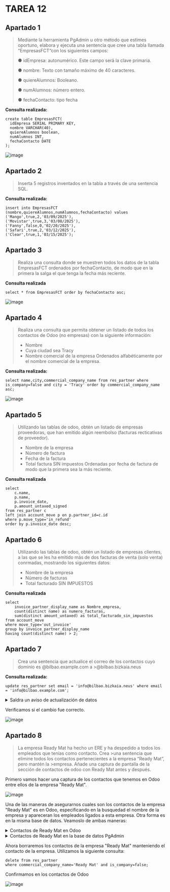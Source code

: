 # TAREA 12
## Apartado 1
>Mediante la herramienta PgAdmin u otro método que estimes oportuno, elabora y ejecuta una
>sentencia que cree una tabla llamada “EmpresasFCT“con los siguientes campos:
>
>● idEmpresa: autonumérico. Este campo será la clave primaria.
>
>● nombre: Texto con tamaño máximo de 40 caracteres. 
>
>● quiereAlumnos: Booleano.
>
>● numAlumnos: número entero.
>
>● fechaContacto: tipo fecha

**Consulta realizada:**
````
create table EmpresasFCT(
  idEmpresa SERIAL PRIMARY KEY,
  nombre VARCHAR(40),
  quiereAlumnos boolean,
  numAlumnos INT,
  fechaContacto DATE
);
````

![image](https://github.com/user-attachments/assets/89bd2e58-22cb-40da-9fb3-3b7dd5dae897)


## Apartado 2
>Inserta 5 registros inventados en la tabla a través de una sentencia SQL.

**Consulta realizada:**
```
insert into EmpresasFCT (nombre,quiereAlumnos,numAlumnos,fechaContacto) values ('Mango',true,2,'03/09/2025'),
('Movistar',true,3,'03/08/2025'),
('Fanny',false,0,'02/20/2025'),
('Safari',true,2,'03/12/2025'),
('Clear',true,1,'03/15/2025');
```

## Apartado 3
>Realiza una consulta donde se muestren todos los datos de la tabla EmpresasFCT
>ordenados por fechaContacto, de modo que en la primera la salga el que tenga la
>fecha más reciente.

**Consulta realizada**
```
select * from EmpresasFCT order by fechaContacto asc;
```

![image](https://github.com/user-attachments/assets/8c993820-1744-466c-b67e-d3429ab58fcb)

## Apartado 4
>Realiza una consulta que permita obtener un listado de todos los contactos de
>Odoo (no empresas) con la siguiente información:
>- Nombre
>- Cuya ciudad sea Tracy
>- Nombre comercial de la empresa
>Ordenados alfabéticamente por el nombre comercial de la empresa.

**Consulta realizada:**
```
select name,city,commercial_company_name from res_partner where is_company=false and city = 'Tracy' order by commercial_company_name asc;
```

![image](https://github.com/user-attachments/assets/8d3cfbe1-7045-4c29-82eb-cc4db72374b2)


## Apartado 5
>Utilizando las tablas de odoo, obtén un listado de empresas proveedoras, que han
>emitido algún reembolso (facturas recticativas de proveedor).
>- Nombre de la empresa
>- Número de factura
>- Fecha de la factura
>- Total factura SIN impuestos
>Ordenadas por fecha de factura de modo que la primera sea la más reciente.

**Consulta realizada**
```
select 
	c.name,
	p.name,
	p.invoice_date,
	p.amount_untaxed_signed 
from res_partner c 
left join account_move p on p.partner_id=c.id
where p.move_type='in_refund' 
order by p.invoice_date desc;
```

## Apartado 6
>Utilizando las tablas de odoo, obtén un listado de empresas clientes, a las que se les
>ha emitido más de dos facturas de venta (solo venta) conrmadas, mostrando los
>siguientes datos:
>- Nombre de la empresa
>- Número de facturas 
>- Total facturado SIN IMPUESTOS

**Consulta realizada**
```
select 
	invoice_partner_display_name as Nombre_empresa,
	count(distinct name) as numero_facturas,
	sum(distinct amount_untaxed) as total_facturado_sin_impuestos
from account_move 
where move_type='out_invoice'
group by invoice_partner_display_name
having count(distinct name) > 2;
```

## Apartado 7
>Crea una sentencia que actualice el correo de los contactos cuyo dominio es @bilbao.example.com a >@bilbao.bizkaia.neus

**Consulta realizada:**
```
update res_partner set email = 'info@bilbao.bizkaia.neus' where email = 'info@bilbao.example.com';
```
<details>
 <summary>Saldra un aviso de actualización de datos</summary>
<br>
  
![image](https://github.com/user-attachments/assets/1a1a6686-3997-4282-8c3f-a6699a223b8a)

</details>

Verificamos si el cambio fue correcto.

![image](https://github.com/user-attachments/assets/1ec0bafd-c76a-4bab-bb7b-1b2aca31a675)


## Apartado 8
>La empresa Ready Mat ha hecho un ERE y ha despedido a todos los empleados que tenías como contacto. Crea >una sentencia que elimine todos los contactos pertenecientes a la empresa “Ready Mat”, pero mantén la >empresa. Añade una captura de pantalla de la sección de contactos de odoo con Ready Mat antes y después.

Primero vamos hacer una captura de los contactos que tenemos en Odoo entre ellos de la empresa "Ready Mat".

 ![image](https://github.com/user-attachments/assets/2c6b3913-e4cf-4216-8888-33bbe3b56605)

Una de las maneras de asegurarnos cuales son los contactos de la empresa "Ready Mat" es en Odoo, especificando en la busquedad el nombre de la empresa y apareceran los empleados ligados a esta empresa. Otra forma es en la misma base de datos. Veamoslo de ambas maneras:

<details>
  <summary>Contactos de Ready Mat en Odoo</summary>
	
![image](https://github.com/user-attachments/assets/9da81995-f396-487c-823f-b6c2530b5387)

</details>

<details>
  <summary>Contactos de Ready Mat en la base de datos PgAdmin</summary>
  <br> Consulta: 
	
  ```
select * from res_partner 
where commercial_company_name='Ready Mat' and is_company=false;
  ```
	
![image](https://github.com/user-attachments/assets/3d265ded-afb2-4332-af44-2b54490365fa)

</details>

Ahora borraremos los contactos de la empresa "Ready Mat" manteniendo el contacto de la empresa. Utilizamos la siguiente consulta:

```
delete from res_partner 
where commercial_company_name='Ready Mat' and is_company=false;
```

Confirmamos en los contactos de Odoo

![image](https://github.com/user-attachments/assets/55effbae-dbc7-4022-8df4-d3ccb943dda3)
